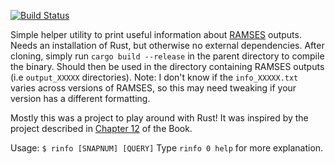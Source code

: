 [![Build Status](https://travis-ci.com/lewis-weinberger/rinfo.svg?branch=master)](https://travis-ci.com/lewis-weinberger/rinfo)

Simple helper utility to print useful information about [RAMSES](https://bitbucket.org/rteyssie/ramses/src/master/) outputs. Needs an installation of Rust, but otherwise no external dependencies. After cloning, simply run `cargo build --release` in the parent directory to compile the binary. Should then be used in the directory containing RAMSES outputs (i.e `output_XXXXX` directories). Note: I don't know if the `info_XXXXX.txt` varies across versions of RAMSES, so this may need tweaking if your version has a different formatting.

Mostly this was a project to play around with Rust! It was inspired by the project described in [Chapter 12](https://doc.rust-lang.org/book/ch12-00-an-io-project.html) of the Book.

Usage: 
    ```$ rinfo [SNAPNUM] [QUERY]```
Type `rinfo 0 help` for more explanation.
